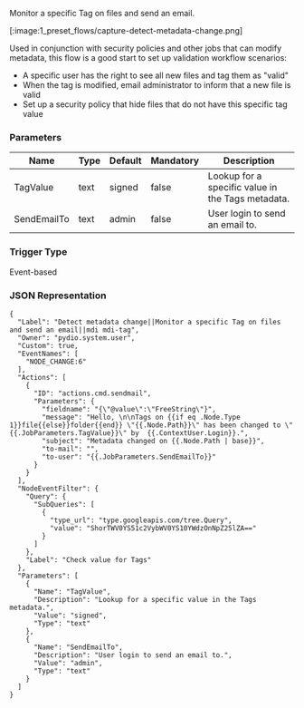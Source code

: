 
Monitor a specific Tag on files and send an email.

[:image:1_preset_flows/capture-detect-metadata-change.png]

Used in conjunction with security policies and other jobs that can modify metadata, this flow is a good start to set up validation workflow scenarios:

 - A specific user has the right to see all new files and tag them as "valid"
 - When the tag is modified, email administrator to inform that a new file is valid
 - Set up a security policy that hide files that do not have this specific tag value


### Parameters

|Name|Type|Default|Mandatory|Description|
|----|----|-------|---------|-----------|
|TagValue|text|signed|false|Lookup for a specific value in the Tags metadata.|
|SendEmailTo|text|admin|false|User login to send an email to.|



### Trigger Type
Event-based

### JSON Representation

```
{
  "Label": "Detect metadata change||Monitor a specific Tag on files and send an email||mdi mdi-tag",
  "Owner": "pydio.system.user",
  "Custom": true,
  "EventNames": [
    "NODE_CHANGE:6"
  ],
  "Actions": [
    {
      "ID": "actions.cmd.sendmail",
      "Parameters": {
        "fieldname": "{\"@value\":\"FreeString\"}",
        "message": "Hello, \n\nTags on {{if eq .Node.Type 1}}file{{else}}folder{{end}} \"{{.Node.Path}}\" has been changed to \"{{.JobParameters.TagValue}}\" by  {{.ContextUser.Login}}.",
        "subject": "Metadata changed on {{.Node.Path | base}}",
        "to-mail": "",
        "to-user": "{{.JobParameters.SendEmailTo}}"
      }
    }
  ],
  "NodeEventFilter": {
    "Query": {
      "SubQueries": [
        {
          "type_url": "type.googleapis.com/tree.Query",
          "value": "ShorTWV0YS51c2VybWV0YS10YWdzOnNpZ25lZA=="
        }
      ]
    },
    "Label": "Check value for Tags"
  },
  "Parameters": [
    {
      "Name": "TagValue",
      "Description": "Lookup for a specific value in the Tags metadata.",
      "Value": "signed",
      "Type": "text"
    },
    {
      "Name": "SendEmailTo",
      "Description": "User login to send an email to.",
      "Value": "admin",
      "Type": "text"
    }
  ]
}
```
